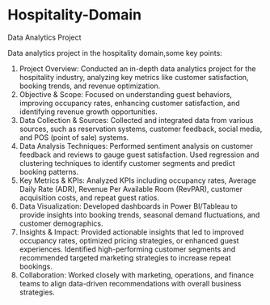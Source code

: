 # Hospitality-Domain
 Data Analytics Project

Data analytics project in the hospitality domain,some key points:

1. Project Overview:
Conducted an in-depth data analytics project for the hospitality industry, analyzing key metrics like customer satisfaction, booking trends, and revenue optimization.
2. Objective & Scope:
Focused on understanding guest behaviors, improving occupancy rates, enhancing customer satisfaction, and identifying revenue growth opportunities.
3. Data Collection & Sources:
Collected and integrated data from various sources, such as reservation systems, customer feedback, social media, and POS (point of sale) systems.
4. Data Analysis Techniques:
Performed sentiment analysis on customer feedback and reviews to gauge guest satisfaction.
Used regression and clustering techniques to identify customer segments and predict booking patterns.
5. Key Metrics & KPIs:
Analyzed KPIs including occupancy rates, Average Daily Rate (ADR), Revenue Per Available Room (RevPAR), customer acquisition costs, and repeat guest ratios.
6. Data Visualization:
Developed dashboards in Power BI/Tableau to provide insights into booking trends, seasonal demand fluctuations, and customer demographics.
7. Insights & Impact:
Provided actionable insights that led to improved occupancy rates, optimized pricing strategies, or enhanced guest experiences.
Identified high-performing customer segments and recommended targeted marketing strategies to increase repeat bookings.
8. Collaboration:
Worked closely with marketing, operations, and finance teams to align data-driven recommendations with overall business strategies.
